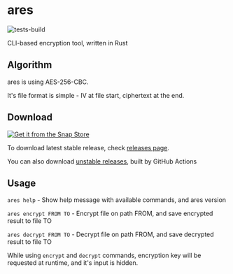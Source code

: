 # ares
![tests-build](https://github.com/ivan770/ares/workflows/tests-build/badge.svg)

CLI-based encryption tool, written in Rust
## Algorithm
ares is using AES-256-CBC.

It's file format is simple - IV at file start, ciphertext at the end.
## Download
[![Get it from the Snap Store](https://snapcraft.io/static/images/badges/en/snap-store-black.svg)](https://snapcraft.io/ares)

To download latest stable release, check [releases page](https://github.com/ivan770/ares/releases).

You can also download [unstable releases](https://github.com/ivan770/ares/actions), built by GitHub Actions

## Usage
`ares help` - Show help message with available commands, and ares version

`ares encrypt FROM TO` - Encrypt file on path FROM, and save encrypted result to file TO

`ares decrypt FROM TO` - Decrypt file on path FROM, and save decrypted result to file TO

While using `encrypt` and `decrypt` commands, encryption key will be requested at runtime, and it's input is hidden.